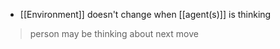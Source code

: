 - [[Environment]] doesn't change when [[agent(s)]] is thinking

>person may be thinking about next move